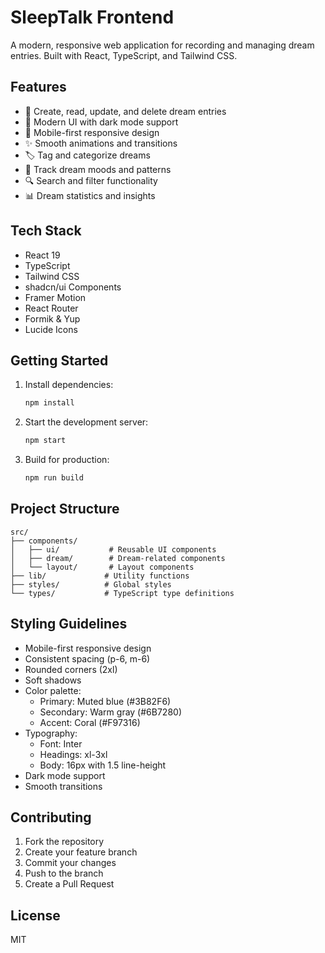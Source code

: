 # SleepTalk Frontend

A modern, responsive web application for recording and managing dream entries. Built with React, TypeScript, and Tailwind CSS.

## Features

- 📝 Create, read, update, and delete dream entries
- 🎨 Modern UI with dark mode support
- 📱 Mobile-first responsive design
- ✨ Smooth animations and transitions
- 🏷️ Tag and categorize dreams
- 🌙 Track dream moods and patterns
- 🔍 Search and filter functionality
- 📊 Dream statistics and insights

## Tech Stack

- React 19
- TypeScript
- Tailwind CSS
- shadcn/ui Components
- Framer Motion
- React Router
- Formik & Yup
- Lucide Icons

## Getting Started

1. Install dependencies:
   ```bash
   npm install
   ```

2. Start the development server:
   ```bash
   npm start
   ```

3. Build for production:
   ```bash
   npm run build
   ```

## Project Structure

```
src/
├── components/
│   ├── ui/           # Reusable UI components
│   ├── dream/        # Dream-related components
│   └── layout/       # Layout components
├── lib/             # Utility functions
├── styles/          # Global styles
└── types/           # TypeScript type definitions
```

## Styling Guidelines

- Mobile-first responsive design
- Consistent spacing (p-6, m-6)
- Rounded corners (2xl)
- Soft shadows
- Color palette:
  - Primary: Muted blue (#3B82F6)
  - Secondary: Warm gray (#6B7280)
  - Accent: Coral (#F97316)
- Typography:
  - Font: Inter
  - Headings: xl-3xl
  - Body: 16px with 1.5 line-height
- Dark mode support
- Smooth transitions

## Contributing

1. Fork the repository
2. Create your feature branch
3. Commit your changes
4. Push to the branch
5. Create a Pull Request

## License

MIT
